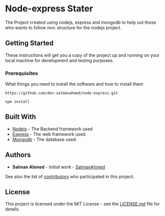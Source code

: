 # Node-express Stater

The Project created using nodejs, express and mongodb to help out those who wants to follow mvc structure for the nodejs project.

## Getting Started

These instructions will get you a copy of the project up and running on your local machine for development and testing purposes.

### Prerequisites

What things you need to install the software and how to install them

```
https://github.com/dev-salmanahmed/node-express.git

npm install
```

## Built With

* [Nodejs](https://nodejs.org/en/docs/) - The Backend framework used
* [Express](https://expressjs.com/en/5x/api.html) - The web framework used
* [Mongodb](https://rometools.github.io/rome/) - The database used.

## Authors

* **Salman Ahmed** - *Initial work* - [SalmanAhmed](https://github.com/dev-salmanahmed)


See also the list of [contributors](https://github.com/your/project/contributors) who participated in this project.

## License

This project is licensed under the MIT License - see the [LICENSE.md](LICENSE.md) file for details.
